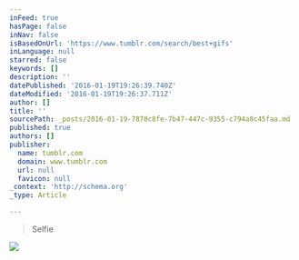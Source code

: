 ```yaml
---
inFeed: true
hasPage: false
inNav: false
isBasedOnUrl: 'https://www.tumblr.com/search/best+gifs'
inLanguage: null
starred: false
keywords: []
description: ''
datePublished: '2016-01-19T19:26:39.740Z'
dateModified: '2016-01-19T19:26:37.711Z'
author: []
title: ''
sourcePath: _posts/2016-01-19-7878c8fe-7b47-447c-9355-c794a8c45faa.md
published: true
authors: []
publisher:
  name: tumblr.com
  domain: www.tumblr.com
  url: null
  favicon: null
_context: 'http://schema.org'
_type: Article

---
```

> Selfie

![](https://s3-us-west-2.amazonaws.com/the-grid-img/p/30ee5d3d3c340de42f84fec8c123133ed0f986f3.gif)